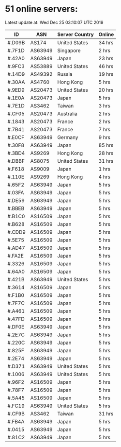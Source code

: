 # 51 online servers:

Latest update at: Wed Dec 25 03:10:07 UTC 2019

| ID | ASN | Server Country | Online |
| -- | --- | -------------- | ------ |
| #.D09B | AS174 | United States | 34 hrs |
| #.7F1D | AS63949 | Singapore | 2 hrs |
| #.42A0 | AS63949 | Japan | 23 hrs |
| #.9FC3 | AS53889 | United States | 46 hrs |
| #.14D9 | AS49392 | Russia | 19 hrs |
| #.30AA | AS4760 | Hong Kong | 5 hrs |
| #.9ED9 | AS20473 | United States | 20 hrs |
| #.1E0A | AS20473 | Japan | 5 hrs |
| #.7E1D | AS3462 | Taiwan | 3 hrs |
| #.CF05 | AS20473 | Australia | 2 hrs |
| #.1843 | AS20473 | France | 2 hrs |
| #.7B41 | AS20473 | France | 7 hrs |
| #.E0CF | AS63949 | Germany | 9 hrs |
| #.30F8 | AS63949 | Japan | 85 hrs |
| #.3BD4 | AS9269 | Hong Kong | 28 hrs |
| #.DBBF | AS8075 | United States | 31 hrs |
| #.F618 | AS9009 | Japan | 1 hrs |
| #.110E | AS9269 | Hong Kong | 4 hrs |
| #.65F2 | AS63949 | Japan | 5 hrs |
| #.03FA | AS63949 | Japan | 5 hrs |
| #.DE59 | AS63949 | Japan | 5 hrs |
| #.BBEB | AS63949 | Japan | 5 hrs |
| #.B1C0 | AS16509 | Japan | 5 hrs |
| #.B628 | AS16509 | Japan | 5 hrs |
| #.CDD9 | AS16509 | Japan | 5 hrs |
| #.5E75 | AS16509 | Japan | 5 hrs |
| #.AD47 | AS16509 | Japan | 5 hrs |
| #.FA2E | AS16509 | Japan | 5 hrs |
| #.3326 | AS16509 | Japan | 5 hrs |
| #.64A0 | AS16509 | Japan | 5 hrs |
| #.421B | AS63949 | United States | 5 hrs |
| #.3614 | AS16509 | Japan | 5 hrs |
| #.F1B0 | AS16509 | Japan | 5 hrs |
| #.7F7C | AS16509 | Japan | 5 hrs |
| #.A461 | AS16509 | Japan | 5 hrs |
| #.47FD | AS16509 | Japan | 5 hrs |
| #.DF0E | AS63949 | Japan | 5 hrs |
| #.2E7C | AS63949 | Japan | 5 hrs |
| #.220C | AS63949 | Japan | 5 hrs |
| #.825F | AS63949 | Japan | 5 hrs |
| #.2E74 | AS63949 | Japan | 5 hrs |
| #.D371 | AS63949 | United States | 5 hrs |
| #.1006 | AS63949 | United States | 5 hrs |
| #.96F2 | AS16509 | Japan | 5 hrs |
| #.78F7 | AS16509 | Japan | 5 hrs |
| #.5A45 | AS16509 | Japan | 5 hrs |
| #.FC19 | AS63949 | United States | 5 hrs |
| #.CF9B | AS3462 | Taiwan | 31 hrs |
| #.FB4A | AS63949 | Japan | 5 hrs |
| #.0415 | AS63949 | Japan | 5 hrs |
| #.81C2 | AS63949 | Japan | 5 hrs |

